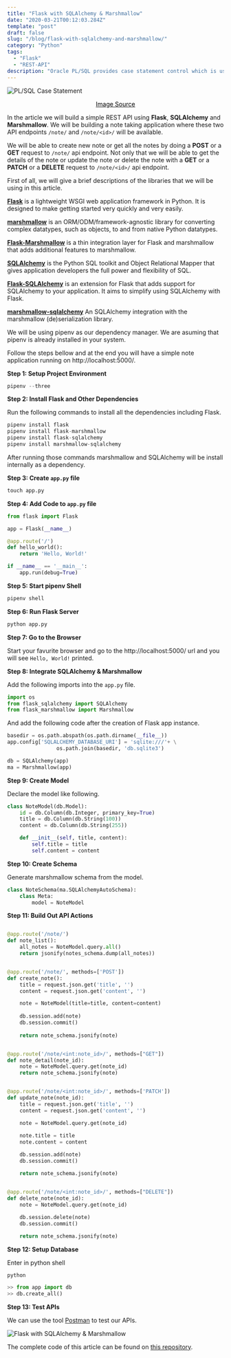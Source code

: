 ```yaml
---
title: "Flask with SQLAlchemy & Marshmallow"
date: "2020-03-21T00:12:03.284Z"
template: "post"
draft: false
slug: "/blog/flask-with-sqlalchemy-and-marshmallow/"
category: "Python"
tags:
  - "Flask"
  - "REST-API"
description: "Oracle PL/SQL provides case statement control which is used in decision making. It has similarities with the IF statement control of PL/SQL. In case statement there is a selector, "
---
```


![PL/SQL Case Statement](/media/pixabay/case-statement.jpg "PL/SQL Case Statement")
[<center><span style="color:black">Image Source</span></center>](https://pixabay.com/photos/branch-sunset-nature-tree-sunlight-1753745/)


In the article we will build a simple REST API using <strong>Flask</strong>, <strong>SQLAlchemy</strong> and <strong>Marshmallow</strong>. We will be building a note taking application where these two API endpoints ```/note/``` and ```/note/<id>/``` will be available. 

We will be able to create new note or get all the notes by doing a <strong>POST</strong> or a <strong>GET</strong> request to ```/note/``` api endpoint. Not only that we will be able to get the details of the note or update the note or delete the note with a <strong>GET</strong> or a  <strong>PATCH</strong> or a <strong>DELETE</strong> request to ```/note/<id>/``` api endpoint.

First of all, we will give a brief descriptions of the libraries that we will be using in this article.

<strong>[Flask](https://palletsprojects.com/p/flask/ "Flask")</strong> is a lightweight WSGI web application framework in Python. It is designed to make getting started very quickly and very easily.

<strong>[marshmallow](https://marshmallow.readthedocs.io/en/stable/ "marshmallow")</strong> is an ORM/ODM/framework-agnostic library for converting complex datatypes, such as objects, to and from native Python datatypes.

<strong>[Flask-Marshmallow](https://flask-marshmallow.readthedocs.io/en/latest/ "Flask-Marshmallow")</strong> is a thin integration layer for Flask and marshmallow that adds additional features to marshmallow.

<strong>[SQLAlchemy](https://www.sqlalchemy.org/ "SQLAlchemy")</strong> is the Python SQL toolkit and Object Relational Mapper that gives application developers the full power and flexibility of SQL.


<strong>[Flask-SQLAlchemy](https://flask-sqlalchemy.palletsprojects.com/ "Flask-SQLAlchemy")</strong> is an extension for Flask that adds support for SQLAlchemy to your application. It aims to simplify using SQLAlchemy with Flask.

<strong>[marshmallow-sqlalchemy](https://marshmallow-sqlalchemy.readthedocs.io/en/latest/index.html "marshmallow-sqlalchemy")</strong> An SQLAlchemy integration with the marshmallow (de)serialization library.

We will be using pipenv as our dependency manager. We are asuming that pipenv is already installed in your system. 

Follow the steps bellow and at the end you will have a simple note application running on http://localhost:5000/.

<strong>Step 1: Setup Project Environment</strong>

```python
pipenv --three
```

<strong>Step 2: Install Flask and Other Dependencies</strong>

Run the following commands to install all the dependencies including Flask.
```python 
pipenv install flask
pipenv install flask-marshmallow
pipenv install flask-sqlalchemy
pipenv install marshmallow-sqlalchemy
```
After running those commands marshmallow and SQLAlchemy will be install internally as a dependency.

<strong>Step 3: Create ```app.py``` file</strong>

```cmd
touch app.py
```
<strong>Step 4: Add Code to ```app.py``` file</strong>

```python
from flask import Flask

app = Flask(__name__)

@app.route('/')
def hello_world():
    return 'Hello, World!'

if __name__ == '__main__':
    app.run(debug=True)    
```

<strong>Step 5: Start pipenv Shell</strong>

```cmd
pipenv shell
```

<strong>Step 6: Run Flask Server</strong>

```python
python app.py
```
<strong>Step 7: Go to the Browser</strong>

Start your favurite browser and go to the http://localhost:5000/ url and you will see ```Hello, World!``` printed.

<strong>Step 8: Integrate SQLAlchemy & Marshmallow</strong>

Add the following imports into the ```app.py``` file.
```python
import os
from flask_sqlalchemy import SQLAlchemy
from flask_marshmallow import Marshmallow
```
And add the following code after the creation of Flask app instance.
```python
basedir = os.path.abspath(os.path.dirname(__file__))
app.config['SQLALCHEMY_DATABASE_URI'] = 'sqlite:///'+ \
                os.path.join(basedir, 'db.sqlite3')

db = SQLAlchemy(app)
ma = Marshmallow(app)
```

<strong>Step 9: Create Model</strong>

Declare the model like following.
```python
class NoteModel(db.Model):
    id = db.Column(db.Integer, primary_key=True)
    title = db.Column(db.String(100))
    content = db.Column(db.String(255))

    def __init__(self, title, content):
        self.title = title
        self.content = content
```

<strong>Step 10: Create Schema</strong>

Generate marshmallow schema from the model.
```python
class NoteSchema(ma.SQLAlchemyAutoSchema):
    class Meta:
        model = NoteModel
```

<strong>Step 11: Build Out API Actions</strong>

```python

@app.route('/note/')
def note_list():
    all_notes = NoteModel.query.all()
    return jsonify(notes_schema.dump(all_notes))


@app.route('/note/', methods=['POST'])
def create_note():
    title = request.json.get('title', '')
    content = request.json.get('content', '')

    note = NoteModel(title=title, content=content)
    
    db.session.add(note)
    db.session.commit()
    
    return note_schema.jsonify(note)


@app.route('/note/<int:note_id>/', methods=["GET"])
def note_detail(note_id):
    note = NoteModel.query.get(note_id)
    return note_schema.jsonify(note)


@app.route('/note/<int:note_id>/', methods=['PATCH'])
def update_note(note_id):
    title = request.json.get('title', '')
    content = request.json.get('content', '')

    note = NoteModel.query.get(note_id)
    
    note.title = title
    note.content = content

    db.session.add(note)
    db.session.commit()

    return note_schema.jsonify(note)


@app.route('/note/<int:note_id>/', methods=["DELETE"])
def delete_note(note_id):
    note = NoteModel.query.get(note_id)
    
    db.session.delete(note)
    db.session.commit()

    return note_schema.jsonify(note)

```

<strong>Step 12: Setup Database</strong>

Enter in python shell

```python```

```python
>> from app import db
>> db.create_all()
```

<strong>Step 13: Test APIs</strong>

We can use the tool [Postman](https://www.postman.com/ "Postman") to test our APIs.

![Flask with SQLAlchemy & Marshmallow](/media/flask-with-sqlalchemy-and-marshmallow.png "Flask with SQLAlchemy & Marshmallow")


The complete code of this article can be found on [this repository](https://github.com/nahidsaikat/Flask-with-SQLAlchemy-and-Marshmallow "GitHub").
